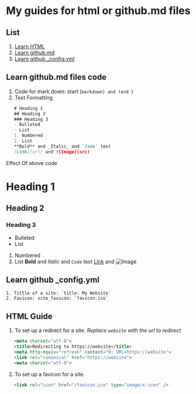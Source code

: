 # My guides for html or github.md files

## List 
1. [Learn HTML](https://github.com/traliotube/main/blob/master/index.md#html-guide)
2. [Learn github.md](https://github.com/traliotube/main/blob/master/index.md#learn-githubmd-files-code)
3. [Learn github _config.yml](https://github.com/traliotube/main/blob/master/index.md#learn-github-_configyml)

## Learn github.md files code
1. Code for mark down: start (```markdown) and (end ```)
2. Text Formatting
```markdown
   # Heading 1
   ## Heading 2
   ### Heading 3
   - Bulleted
   - List
   1. Numbered
   2. List
   **Bold** and _Italic_ and `Code` text
   [Link](url) and ![Image](src)
```
   Effect Of above code
   
   # Heading 1
   ## Heading 2
   ### Heading 3
   - Bulleted
   - List
   1. Numbered
   2. List
   **Bold** and _Italic_ and `Code` text
   [Link](url) and ![Image](src)
   
## Learn github _config.yml
    1. Tittle of a site: `title: My Website`
    2. Favicon: site_favicon: `favicon.ico`


## HTML Guide
1. To set up a redirect for a site. _Replace `website` with the url to redirect_
```markdown
   <meta charset="utf-8">
   <title>Redirecting to https://website</title>
   <meta http-equiv="refresh" content="0; URL=https://website">
   <link rel="canonical" href="https://website">
   <meta charset="utf-8">
```
2. To set up a favicon for a site.
```markdown
   <link rel="icon" href="/favicon.ico" type="image/x-icon" />
```
